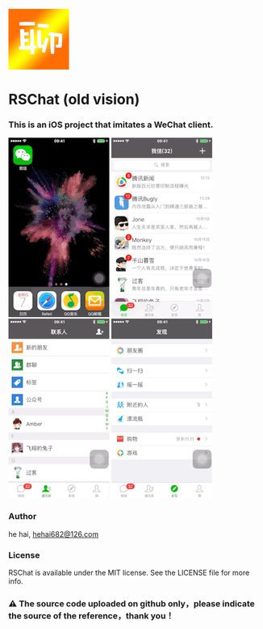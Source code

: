 
![](https://github.com/riversea2015/RSChat/blob/master/Resources/AppIcon_Old/AppIcon60x60@2x.png?raw=true) 
# RSChat (old vision)
### This is an iOS project that imitates a WeChat client.

![Mou icon](https://github.com/riversea2015/RSChat/blob/master/Resources/ScreenShot_Old/test_0.gif?raw=true)
![Mou icon](https://github.com/riversea2015/RSChat/blob/master/Resources/ScreenShot_Old/test_1.gif?raw=true)
![Mou icon](https://github.com/riversea2015/RSChat/blob/master/Resources/ScreenShot_Old/test_2.gif?raw=true)
![Mou icon](https://github.com/riversea2015/RSChat/blob/master/Resources/ScreenShot_Old/test_3.gif?raw=true)

### Author

he hai, hehai682@126.com

### License

RSChat is available under the MIT license. See the LICENSE file for more info.

### ⚠️ The source code uploaded on github only，please indicate the source of the reference，thank you！
